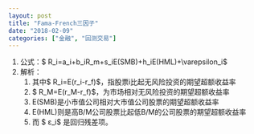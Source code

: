 ```yaml
---
layout: post
title: "Fama-French三因子"
date: "2018-02-09"
categories: ["金融", "回测交易"]
---
```


1. 公式：$ R\_i=a\_i+b\_iR\_m+s\_iE(SMB)+h\_iE(HML)+\\varepsilon\_i$
2. 解析：
    1. 其中$ R\_i=E(r\_i-r\_f)$，指股票i比起无风险投资的期望超额收益率
    2. $ R\_M=E(r\_M-r\_f)$，为市场相对无风险投资的期望超额收益率
    3. E(SMB)是小市值公司相对大市值公司股票的期望超额收益率
    4. E(HML)则是高B/M公司股票比起低B/M的公司股票的期望超额收益率
    5. 而 $ ε\_i$ 是回归残差项。
